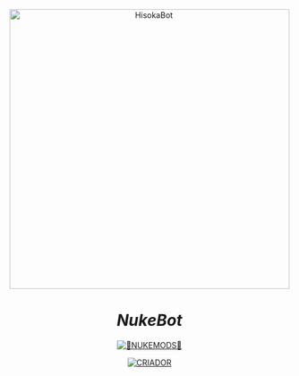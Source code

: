 <div align="center">
<img src="https://photos.app.goo.gl/J3PH26Jq6Tt3VEuC8" alt="HisokaBot" width="500" />

# _**NukeBot**_
<p align="center">

<a href="#"><img title="🤡NUKEMODS🤡" src="https://img.shields.io/badge/BOT NKV9-red?colorA=%23ff0000&colorB=%23017e40&style=for-the-badge"></a>
</p>
<p align="center">
<a href="https://github.com/1Gustavo"><img title="CRIADOR" src="https://img.shields.io/badge/AUTHOR-NUKEMODS-orange.svg?style=for-the-badge&logo=github"></a>
